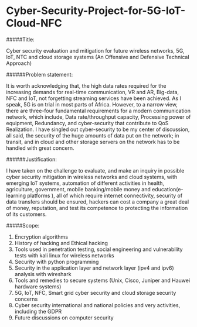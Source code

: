 

# Cyber-Security-Project-for-5G-IoT-Cloud-NFC


#####Title:

Cyber security evaluation and mitigation for future wireless networks, 5G, IoT, NTC and cloud storage systems (An Offensive and Defensive Technical Approach)

######Problem statement:

It is worth acknowledging that, the high data rates required for the increasing demands for real-time communication, VR and AR, Big-data, NFC and IoT, not forgetting streaming services have been achieved. As I speak, 5G is on trial in most parts of Africa. However, to a narrow view, there are three-four fundamental requirements for a modern communication network, which include, Data rate/throughput capacity, Processing power of equipment, Redundancy, and cyber-security that contribute to QoS Realization. I have singled out cyber-security to be my center of discussion, all said, the security of the huge amounts of data put on the network; in transit, and in cloud and other storage servers on the network has to be handled with great concern.

######Justification:

I have taken on the challenge to evaluate, and make an inquiry in possible cyber security mitigation in wireless networks and cloud systems, with emerging IoT systems, automation of different activities in health, agriculture, government, mobile banking/mobile money and education(e-learning platforms ), all of which require internet connectivity, security of data transfers should be ensured, hackers can cost a company a great deal of money, reputation, and test its competence to protecting the information of its customers.

#####Scope:

1. Encryption algorithms
2. History of hacking and Ethical hacking
3. Tools used in penetration testing, social engineering and vulnerability tests with kali linux for wireless networks
4. Security with python programming
5. Security in the application layer and network layer (ipv4 and ipv6) analysis with wireshark
6. Tools and remedies to secure systems (Unix, Cisco, Juniper and Hauwei hardware systems)
7. 5G, IoT, NFC, Smart grid cyber security and cloud storage security concerns
8. Cyber security international and national policies and very activities, including the GDPR
9. Future discussions on computer security

